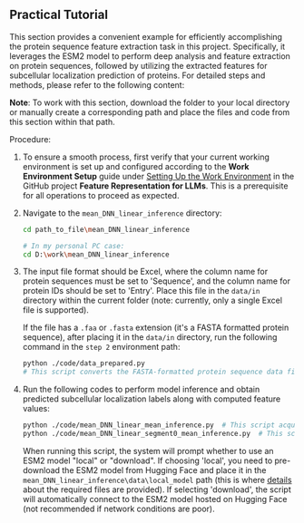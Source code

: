## Practical Tutorial

This section provides a convenient example for efficiently accomplishing the protein sequence feature extraction task in this project. Specifically, it leverages the ESM2 model to perform deep analysis and feature extraction on protein sequences, followed by utilizing the extracted features for subcellular localization prediction of proteins. For detailed steps and methods, please refer to the following content:

**Note**: To work with this section, download the folder to your local directory or manually create a corresponding path and place the files and code from this section within that path.

Procedure:

1. To ensure a smooth process, first verify that your current working environment is set up and configured according to the **Work Environment Setup** guide under [Setting Up the Work Environment](https://github.com/yujuan-zhang/feature-representation-for-LLMs/blob/main/Work%20Environment%20Setup/Setting%20Up%20the%20Work%20Environment.md) in the GitHub project **Feature Representation for LLMs**. This is a prerequisite for all operations to proceed as expected.

3. Navigate to the `mean_DNN_linear_inference` directory:
   ```bash
   cd path_to_file\mean_DNN_linear_inference
   
   # In my personal PC case:
   cd D:\work\mean_DNN_linear_inference
   ```

4. The input file format should be Excel, where the column name for protein sequences must be set to 'Sequence', and the column name for protein IDs should be set to 'Entry'. Place this file in the `data/in` directory within the current folder (note: currently, only a single Excel file is supported).

   If the file has a `.faa` or `.fasta` extension (it's a FASTA formatted protein sequence), after placing it in the `data/in` directory, run the following command in the `step 2` environment path:
   
   ```bash
   python ./code/data_prepared.py
   # This script converts the FASTA-formatted protein sequence data file into a format suitable for further processing.
   ```

5. Run the following codes to perform model inference and obtain predicted subcellular localization labels along with computed feature values:

   ```bash
   python ./code/mean_DNN_linear_mean_inference.py  # This script acquires mean-pooled representation features; run this command to make predictions based on these features.
   python ./code/mean_DNN_linear_segment0_mean_inference.py  # This script gets features pooled from segment0; if you wish to make predictions based on these features, execute this command.
   ```

   When running this script, the system will prompt whether to use an ESM2 model "local" or "download". If choosing 'local', you need to pre-download the ESM2 model from Hugging Face and place it in the `mean_DNN_linear_inference\data\local_model` path (this is where [details](https://github.com/yujuan-zhang/feature-representation-for-LLMs/tree/main/Model/mean_DNN_linear_inference/data/local_model#file-description) about the required files are provided). If selecting 'download', the script will automatically connect to the ESM2 model hosted on Hugging Face (not recommended if network conditions are poor).